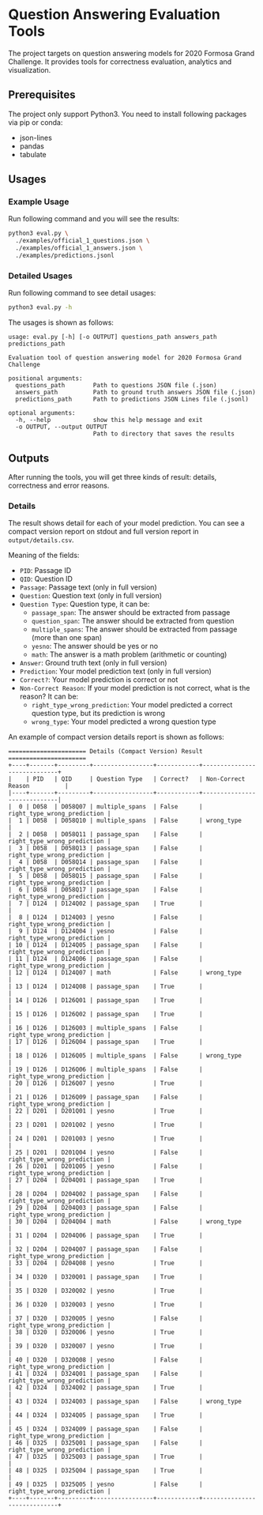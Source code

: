 # Question Answering Evaluation Tools

The project targets on question answering models for 2020 Formosa Grand Challenge. It provides tools for correctness evaluation, analytics and visualization.

## Prerequisites

The project only support Python3. You need to install following packages via pip or conda:

- json-lines
- pandas
- tabulate

## Usages

### Example Usage

Run following command and you will see the results:

```bash
python3 eval.py \
  ./examples/official_1_questions.json \
  ./examples/official_1_answers.json \
  ./examples/predictions.jsonl
```

### Detailed Usages

Run following command to see detail usages:

```bash
python3 eval.py -h
```

The usages is shown as follows:

```
usage: eval.py [-h] [-o OUTPUT] questions_path answers_path predictions_path

Evaluation tool of question answering model for 2020 Formosa Grand Challenge

positional arguments:
  questions_path        Path to questions JSON file (.json)
  answers_path          Path to ground truth answers JSON file (.json)
  predictions_path      Path to predictions JSON Lines file (.jsonl)

optional arguments:
  -h, --help            show this help message and exit
  -o OUTPUT, --output OUTPUT
                        Path to directory that saves the results
```

## Outputs

After running the tools, you will get three kinds of result: details, correctness and error reasons.

### Details

The result shows detail for each of your model prediction. You can see a compact version report on stdout and full version report in `output/details.csv`.

Meaning of the fields:

- `PID`: Passage ID
- `QID`: Question ID
- `Passage`: Passage text (only in full version)
- `Question`: Question text (only in full version)
- `Question Type`: Question type, it can be:
    - `passage_span`: The answer should be extracted from passage
    - `question_span`: The answer should be extracted from question
    - `multiple_spans`: The answer should be extracted from passage (more than one span)
    - `yesno`: The answer should be yes or no
    - `math`: The answer is a math problem (arithmetic or counting)
- `Answer`: Ground truth text (only in full version)
- `Prediction`: Your model prediction text (only in full version)
- `Correct?`: Your model prediction is correct or not
- `Non-Correct Reason`: If your model prediction is not correct, what is the reason? It can be:
    - `right_type_wrong_prediction`: Your model predicted a correct question type, but its prediction is wrong
    - `wrong_type`: Your model predicted a wrong question type

An example of compact version details report is shown as follows:

```
====================== Details (Compact Version) Result ======================
+----+-------+---------+-----------------+------------+-----------------------------+
|    | PID   | QID     | Question Type   | Correct?   | Non-Correct Reason          |
|----+-------+---------+-----------------+------------+-----------------------------|
|  0 | D058  | D058Q07 | multiple_spans  | False      | right_type_wrong_prediction |
|  1 | D058  | D058Q10 | multiple_spans  | False      | wrong_type                  |
|  2 | D058  | D058Q11 | passage_span    | False      | right_type_wrong_prediction |
|  3 | D058  | D058Q13 | passage_span    | False      | right_type_wrong_prediction |
|  4 | D058  | D058Q14 | passage_span    | False      | right_type_wrong_prediction |
|  5 | D058  | D058Q15 | passage_span    | False      | right_type_wrong_prediction |
|  6 | D058  | D058Q17 | passage_span    | False      | right_type_wrong_prediction |
|  7 | D124  | D124Q02 | passage_span    | True       |                             |
|  8 | D124  | D124Q03 | yesno           | False      | right_type_wrong_prediction |
|  9 | D124  | D124Q04 | yesno           | False      | right_type_wrong_prediction |
| 10 | D124  | D124Q05 | passage_span    | False      | right_type_wrong_prediction |
| 11 | D124  | D124Q06 | passage_span    | False      | right_type_wrong_prediction |
| 12 | D124  | D124Q07 | math            | False      | wrong_type                  |
| 13 | D124  | D124Q08 | passage_span    | True       |                             |
| 14 | D126  | D126Q01 | passage_span    | True       |                             |
| 15 | D126  | D126Q02 | passage_span    | True       |                             |
| 16 | D126  | D126Q03 | multiple_spans  | False      | right_type_wrong_prediction |
| 17 | D126  | D126Q04 | passage_span    | True       |                             |
| 18 | D126  | D126Q05 | multiple_spans  | False      | wrong_type                  |
| 19 | D126  | D126Q06 | multiple_spans  | False      | right_type_wrong_prediction |
| 20 | D126  | D126Q07 | yesno           | True       |                             |
| 21 | D126  | D126Q09 | passage_span    | False      | right_type_wrong_prediction |
| 22 | D201  | D201Q01 | yesno           | True       |                             |
| 23 | D201  | D201Q02 | yesno           | True       |                             |
| 24 | D201  | D201Q03 | yesno           | True       |                             |
| 25 | D201  | D201Q04 | yesno           | False      | right_type_wrong_prediction |
| 26 | D201  | D201Q05 | yesno           | False      | right_type_wrong_prediction |
| 27 | D204  | D204Q01 | passage_span    | True       |                             |
| 28 | D204  | D204Q02 | passage_span    | False      | right_type_wrong_prediction |
| 29 | D204  | D204Q03 | passage_span    | False      | right_type_wrong_prediction |
| 30 | D204  | D204Q04 | math            | False      | wrong_type                  |
| 31 | D204  | D204Q06 | passage_span    | True       |                             |
| 32 | D204  | D204Q07 | passage_span    | False      | right_type_wrong_prediction |
| 33 | D204  | D204Q08 | yesno           | True       |                             |
| 34 | D320  | D320Q01 | passage_span    | True       |                             |
| 35 | D320  | D320Q02 | yesno           | True       |                             |
| 36 | D320  | D320Q03 | yesno           | True       |                             |
| 37 | D320  | D320Q05 | yesno           | False      | right_type_wrong_prediction |
| 38 | D320  | D320Q06 | yesno           | True       |                             |
| 39 | D320  | D320Q07 | yesno           | True       |                             |
| 40 | D320  | D320Q08 | yesno           | False      | right_type_wrong_prediction |
| 41 | D324  | D324Q01 | passage_span    | False      | right_type_wrong_prediction |
| 42 | D324  | D324Q02 | passage_span    | True       |                             |
| 43 | D324  | D324Q03 | passage_span    | False      | wrong_type                  |
| 44 | D324  | D324Q05 | passage_span    | True       |                             |
| 45 | D324  | D324Q09 | passage_span    | False      | right_type_wrong_prediction |
| 46 | D325  | D325Q01 | passage_span    | False      | right_type_wrong_prediction |
| 47 | D325  | D325Q03 | passage_span    | True       |                             |
| 48 | D325  | D325Q04 | passage_span    | True       |                             |
| 49 | D325  | D325Q05 | yesno           | False      | right_type_wrong_prediction |
+----+-------+---------+-----------------+------------+-----------------------------+
```
